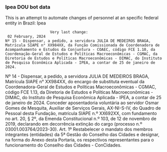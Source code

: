 ### Ipea DOU bot data
 This is an attempt to automate changes of personnel at an specific federal entity in Brazil: Ipea
 
                        Very last change: 
 	 02 February, 2024
	Nº 15 - Dispensar, a pedido, a servidora JULIA DE MEDEIROS BRAGA, Matrícula SIAPE n° XX984XX, da Função Comissionada de Coordenadora de Acompanhamento e Estudos da Conjuntura - COAEC, código FCE 1.10, da Coordenação-Geral de Estudos e Políticas Macroeconômicas - CGMAC, da Diretoria de Estudos e Políticas Macroeconômicas - DIMAC, do Instituto de Pesquisa Econômica Aplicada - IPEA, a contar de 25 de janeiro de 2024.
Nº 14 - Dispensar, a pedido, a servidora JULIA DE MEDEIROS BRAGA, Matrícula SIAPE n° XX984XX, do encargo de substituta eventual da Coordenadora-Geral de Estudos e Políticas Macroeconômicas - CGMAC, código FCE 1.13, da Diretoria de Estudos e Políticas Macroeconômicas - DIMAC, do Instituto de Pesquisa Econômica Aplicada - IPEA, a contar de 25 de janeiro de 2024.
Conceder aposentadoria voluntária ao servidor Osmar Gomes de Mesquita, Auxiliar de Serviços Gerais, AX-NI-S-IV, do Quadro de Pessoal desta Fundação, matrícula SIAPE n.º XX692XX, com fundamento no art. 20, § 2º, da Emenda Constitucional n.º 103, de 12 de novembro de 2019, declarando em decorrência extinção do cargo (processo n.º 03001.003764/2023-30).
Art. 1º Restabelecer o mandato dos membros integrantes (entidades) da 5ª Gestão do Conselho das Cidades e designar, na forma do Anexo desta Portaria, os respectivos representantes para o funcionamento do Conselho das Cidades - ConCidades.
